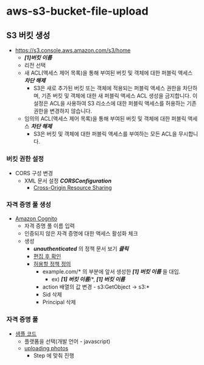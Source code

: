 # aws-s3-bucket-file-upload

## S3 버킷 생성
- https://s3.console.aws.amazon.com/s3/home
  * ***[1]버킷 이름***
  * 리전 선택
  * 새 ACL(액세스 제어 목록)을 통해 부여된 버킷 및 객체에 대한 퍼블릭 액세스 ***___차단 해제___***
    - S3은 새로 추가된 버킷 또는 객체에 적용되는 퍼블릭 액세스 권한을 차단하며, 기존 버킷 및 객체에 대한 새 퍼블릭 액세스 ACL 생성을 금지합니다. 이 설정은 ACL을 사용하여 S3 리소스에 대한 퍼블릭 액세스를 허용하는 기존 권한을 변경하지 않습니다.
  * 임의의 ACL(액세스 제어 목록)을 통해 부여된 버킷 및 객체에 대한 퍼블릭 액세스 ***___차단 해제___***
    - S3은 버킷 및 객체에 대한 퍼블릭 액세스를 부여하는 모든 ACL을 무시합니다.

### 버킷 권한 설정
- CORS 구성 변경
  * XML 문서 설정 ***CORSConfiguration***
    - [Cross-Origin Resource Sharing](https://docs.aws.amazon.com/AmazonS3/latest/dev/cors.html)
    
    
### 자격 증명 풀 생성
- [Amazon Cognito](https://ap-northeast-2.console.aws.amazon.com/cognito/home?region=ap-northeast-2)
  - 자격 증명 풀 이름 입력
  - 인증되지 않은 자격 증명에 대한 액세스 활성화 체크
  - 생성
    - ***unauthenticated*** 의 정책 문서 보기 ___클릭___
    - [편집 후 확인](https://aws-amplify.github.io/docs/android/authentication#d0e908)
    - [허용할 정책 정의](https://docs.aws.amazon.com/AmazonS3/latest/dev/website-hosting-custom-domain-walkthrough.html)
      * example.com/* 의 부분에 앞서 생성한 ***[1] 버킷 이름*** 을 대입.
        - ex) ***[1] 버킷 이름***/*, ***[1] 버킷 이름***
      * action 배열의 값 변경 - s3:GetObject -> s3:*
      * Sid 삭제
      * Principal 삭제
      
### 자격 증명 풀
- [샘플 코드](https://ap-northeast-2.console.aws.amazon.com/cognito/code/)
  * 플랫폼을 선택(개발 언어 - javascript)
  * [uploading photos](https://docs.aws.amazon.com/sdk-for-javascript/v2/developer-guide/s3-example-photo-album.html)
    * Step 에 맞춰 진행
  
